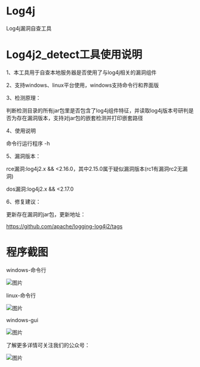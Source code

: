 # Log4j
Log4j漏洞自查工具

# Log4j2_detect工具使用说明
1、本工具用于自查本地服务器是否使用了与log4j相关的漏洞组件

2、支持windows、linux平台使用，windows支持命令行和界面版

3、检测原理：

判断检测目录的所有jar包里是否包含了log4j组件特征，并读取log4j版本号研判是否为存在漏洞版本，支持对jar包的嵌套检测并打印嵌套路径

4、使用说明

命令行运行程序 -h

5、漏洞版本：

rce漏洞:log4j2.x && <2.16.0，其中2.15.0属于疑似漏洞版本(rc1有漏洞rc2无漏洞)

dos漏洞:log4j2.x && <2.17.0

6、修复建议：

更新存在漏洞的jar包，更新地址：

https://github.com/apache/logging-log4j2/tags

# 程序截图

windows-命令行

![图片](http://r444q2fv9.hn-bkt.clouddn.com/win2-2.png)

linux-命令行

![图片](http://r444q2fv9.hn-bkt.clouddn.com/lin2-2.png)

windows-gui

![图片](http://r444q2fv9.hn-bkt.clouddn.com/wingui2-2.png)

了解更多详情可关注我们的公众号：

![图片](http://r444q2fv9.hn-bkt.clouddn.com/qrcode_for_gh_9e53931bba71_430.jpg)
